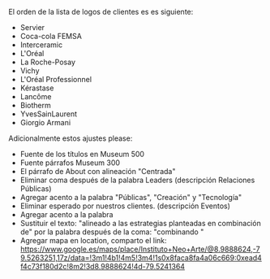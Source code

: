 El orden de la lista de logos de clientes es es siguiente:

   * Servier
   * Coca-cola FEMSA
   * Interceramic
   * L'Oréal
   * La Roche-Posay
   * Vichy
   * L'Oréal Professionnel
   * Kérastase
   * Lancôme
   * Biotherm
   * YvesSainLaurent
   * Giorgio Armani

Adicionalmente estos ajustes please:

   * Fuente de los títulos en Museum 500
   * Fuente párrafos Museum 300
   * El párrafo de About con alineación "Centrada"
   * Eliminar coma después de la palabra Leaders (descripción Relaciones Públicas)
   * Agregar acento a la palabra "Públicas", "Creación" y "Tecnología"
   * Eliminar esperado por nuestros clientes. (descripción Eventos)
   * Agregar acento a la palabra
   * Sustituir el texto: "alineado a las estrategias planteadas en combinación de" por la palabra después de la coma: "combinando 
    "
   * ​Agregar mapa en location, comparto el link: https://www.google.es/maps/place/Instituto+Neo+Arte/@8.9888624,-79.5263251,17z/data=!3m1!4b1!4m5!3m4!1s0x8faca8fa4a06c669:0xead4f4c73f180d2c!8m2!3d8.9888624!4d-79.5241364
    ​


